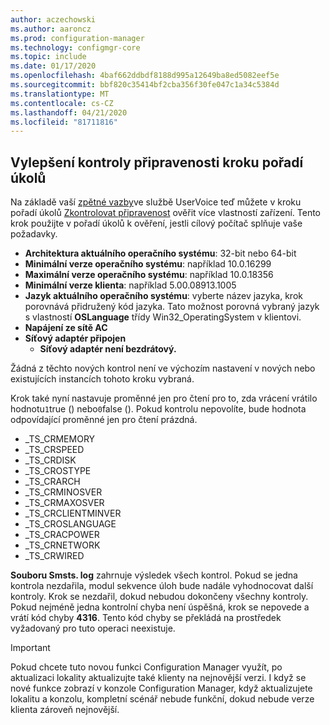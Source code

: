 ```yaml
---
author: aczechowski
ms.author: aaroncz
ms.prod: configuration-manager
ms.technology: configmgr-core
ms.topic: include
ms.date: 01/17/2020
ms.openlocfilehash: 4baf662ddbdf8188d995a12649ba8ed5082eef5e
ms.sourcegitcommit: bbf820c35414bf2cba356f30fe047c1a34c5384d
ms.translationtype: MT
ms.contentlocale: cs-CZ
ms.lasthandoff: 04/21/2020
ms.locfileid: "81711816"
---
```

## <a name="improvements-to-check-readiness-task-sequence-step"></a><a name="bkmk_tsready"></a>Vylepšení kontroly připravenosti kroku pořadí úkolů

<!--6005561-->

Na základě vaší [zpětné vazby](https://configurationmanager.uservoice.com/forums/300492-ideas/suggestions/11011230-add-battery-power-state-check-to-task-sequence-c)ve službě UserVoice teď můžete v kroku pořadí úkolů [Zkontrolovat připravenost](../../../../../osd/understand/task-sequence-steps.md#BKMK_CheckReadiness) ověřit více vlastností zařízení. Tento krok použijte v pořadí úkolů k ověření, jestli cílový počítač splňuje vaše požadavky.

- **Architektura aktuálního operačního systému**: 32-bit nebo 64-bit
- **Minimální verze operačního systému**: například 10.0.16299
- **Maximální verze operačního systému**: například 10.0.18356
- **Minimální verze klienta**: například 5.00.08913.1005
- **Jazyk aktuálního operačního systému**: vyberte název jazyka, krok porovnává přidružený kód jazyka. Tato možnost porovná vybraný jazyk s vlastností **OSLanguage** třídy Win32_OperatingSystem v klientovi.
- **Napájení ze sítě AC**
- **Síťový adaptér připojen**
  - **Síťový adaptér není bezdrátový.**

Žádná z těchto nových kontrol není ve výchozím nastavení v nových nebo existujících instancích tohoto kroku vybraná.

Krok také nyní nastavuje proměnné jen pro čtení pro to, zda vrácení vrátilo hodnotu`1`true () nebo`0`false (). Pokud kontrolu nepovolíte, bude hodnota odpovídající proměnné jen pro čtení prázdná.

- _TS_CRMEMORY
- _TS_CRSPEED
- _TS_CRDISK
- _TS_CROSTYPE
- _TS_CRARCH
- _TS_CRMINOSVER
- _TS_CRMAXOSVER
- _TS_CRCLIENTMINVER
- _TS_CROSLANGUAGE
- _TS_CRACPOWER
- _TS_CRNETWORK
- _TS_CRWIRED

**Souboru Smsts. log** zahrnuje výsledek všech kontrol. Pokud se jedna kontrola nezdařila, modul sekvence úloh bude nadále vyhodnocovat další kontroly. Krok se nezdařil, dokud nebudou dokončeny všechny kontroly. Pokud nejméně jedna kontrolní chyba není úspěšná, krok se nepovede a vrátí kód chyby **4316**. Tento kód chyby se překládá na prostředek vyžadovaný pro tuto operaci neexistuje.

> [!IMPORTANT]
> Pokud chcete tuto novou funkci Configuration Manager využít, po aktualizaci lokality aktualizujte také klienty na nejnovější verzi. I když se nové funkce zobrazí v konzole Configuration Manager, když aktualizujete lokalitu a konzolu, kompletní scénář nebude funkční, dokud nebude verze klienta zároveň nejnovější.
